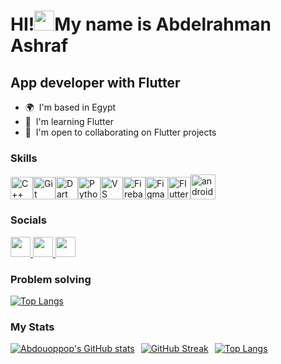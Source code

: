 HI!<img src="https://user-images.githubusercontent.com/18350557/176309783-0785949b-9127-417c-8b55-ab5a4333674e.gif" width="32"/>My name is Abdelrahman Ashraf
==========================================================================================================================================

App developer with Flutter
--------------------------

* 🌍  I'm based in Egypt
* 🧠  I'm learning Flutter
* 🤝  I'm open to collaborating on Flutter projects

### Skills


<p align="left">
<a href="https://docs.microsoft.com/en-us/cpp/?view=msvc-170" target="_blank" rel="noreferrer"><img src="https://raw.githubusercontent.com/danielcranney/readme-generator/main/public/icons/skills/cplusplus-colored.svg" width="36" height="36" alt="C++" /></a><a href="https://git-scm.com/" target="_blank" rel="noreferrer"><img src="https://raw.githubusercontent.com/danielcranney/readme-generator/main/public/icons/skills/git-colored.svg" width="36" height="36" alt="Git" /></a><a href="https://dart.dev/" target="_blank" rel="noreferrer"><img src="https://raw.githubusercontent.com/danielcranney/readme-generator/main/public/icons/skills/dart-colored.svg" width="36" height="36" alt="Dart" /></a><a href="https://www.python.org/" target="_blank" rel="noreferrer"><img src="https://raw.githubusercontent.com/danielcranney/readme-generator/main/public/icons/skills/python-colored.svg" width="36" height="36" alt="Python" /></a><a href="https://code.visualstudio.com/" target="_blank" rel="noreferrer"><img src="https://raw.githubusercontent.com/danielcranney/readme-generator/main/public/icons/skills/visualstudiocode.svg" width="36" height="36" alt="VS Code" /></a><a href="https://firebase.google.com/" target="_blank" rel="noreferrer"><img src="https://raw.githubusercontent.com/danielcranney/readme-generator/main/public/icons/skills/firebase-colored.svg" width="36" height="36" alt="Firebase" /></a><a href="https://www.figma.com/" target="_blank" rel="noreferrer"><img src="https://raw.githubusercontent.com/danielcranney/readme-generator/main/public/icons/skills/figma-colored.svg" width="36" height="36" alt="Figma" /></a><a href="https://flutter.dev/" target="_blank" rel="noreferrer"><img src="https://raw.githubusercontent.com/danielcranney/readme-generator/main/public/icons/skills/flutter-colored.svg" width="36" height="36" alt="Flutter" /></a><img src="https://cdn.jsdelivr.net/gh/devicons/devicon@latest/icons/androidstudio/androidstudio-original.svg" alt="androidstudio" width="40" height="40" />
</p>


### Socials

<p align="left"> <a href="https://discord.com/users/abdouoppop" target="_blank" rel="noreferrer"> <picture> <source media="(prefers-color-scheme: dark)" srcset="https://raw.githubusercontent.com/danielcranney/readme-generator/main/public/icons/socials/discord-dark.svg" /> <source media="(prefers-color-scheme: light)" srcset="https://raw.githubusercontent.com/danielcranney/readme-generator/main/public/icons/socials/discord.svg" /> <img src="https://raw.githubusercontent.com/danielcranney/readme-generator/main/public/icons/socials/discord.svg" width="32" height="32" /> </picture> </a> <a href="https://www.github.com/Abdouoppop" target="_blank" rel="noreferrer"> <picture> <source media="(prefers-color-scheme: dark)" srcset="https://raw.githubusercontent.com/danielcranney/readme-generator/main/public/icons/socials/github-dark.svg" /> <source media="(prefers-color-scheme: light)" srcset="https://raw.githubusercontent.com/danielcranney/readme-generator/main/public/icons/socials/github.svg" /> <img src="https://raw.githubusercontent.com/danielcranney/readme-generator/main/public/icons/socials/github.svg" width="32" height="32" /> </picture> </a> <a href="https://www.linkedin.com/in/abdelrahman-ashraf-3ab2b421a" target="_blank" rel="noreferrer"> <picture> <source media="(prefers-color-scheme: dark)" srcset="https://raw.githubusercontent.com/danielcranney/readme-generator/main/public/icons/socials/linkedin-dark.svg" /> <source media="(prefers-color-scheme: light)" srcset="https://raw.githubusercontent.com/danielcranney/readme-generator/main/public/icons/socials/linkedin.svg" /> <img src="https://raw.githubusercontent.com/danielcranney/readme-generator/main/public/icons/socials/linkedin.svg" width="32" height="32" /> </picture> </a></p>

### Problem solving
<a href="https://www.codewars.com/users/Abdou.oppop">
    <img src="https://www.codewars.com/users/Abdou.oppop/badges/large" alt="Top Langs" />
</a>

### My Stats

<p align="center">
  <span style="display: flex; gap: 10px;">
    <a href="https://github.com/Abdouoppop">
      <img src="https://github-readme-stats-gamma-sable-39.vercel.app/api?username=Abdouoppop&show_icons=true&count_private=true&theme=transparent&hide_border=true" alt="Abdouoppop's GitHub stats" />
    </a>
    <a href="https://git.io/streak-stats">
      <img src="https://streak-stats.demolab.com?user=Abdouoppop&theme=transparent&hide_border=true" alt="GitHub Streak" />
    </a>
     <a href="https://github.com/Abdouoppop/github-readme-stats">
    <img src="https://github-readme-stats-gamma-sable-39.vercel.app/api/top-langs/?username=Abdouoppop&layout=donut&theme=transparent&hide_border=true" alt="Top Langs" />
  </a>
  </span>
</p>




